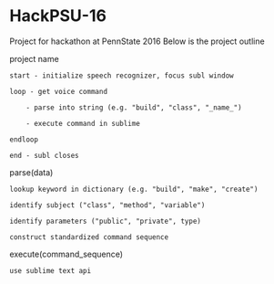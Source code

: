 # HackPSU-16
Project for hackathon at PennState 2016
Below is the project outline

project name

	start - initialize speech recognizer, focus subl window

	loop - get voice command

		- parse into string (e.g. "build", "class", "_name_")

		- execute command in sublime

	endloop

	end - subl closes



parse(data)

	lookup keyword in dictionary (e.g. "build", "make", "create")

	identify subject ("class", "method", "variable")

	identify parameters ("public", "private", type)

	construct standardized command sequence


execute(command_sequence)

	use sublime text api

